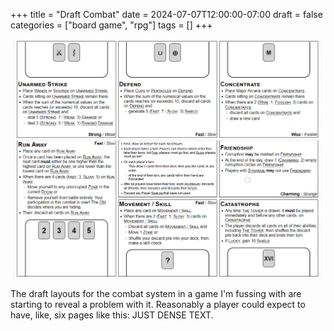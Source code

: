 +++
title = "Draft Combat"
date = 2024-07-07T12:00:00-07:00
draft = false
categories = ["board game", "rpg"]
tags = []
+++

![](./fight.png)

The draft layouts for the combat system in a game I'm fussing with are starting to reveal a problem with it.
Reasonably a player could expect to have, like, six pages like this: JUST DENSE TEXT.
